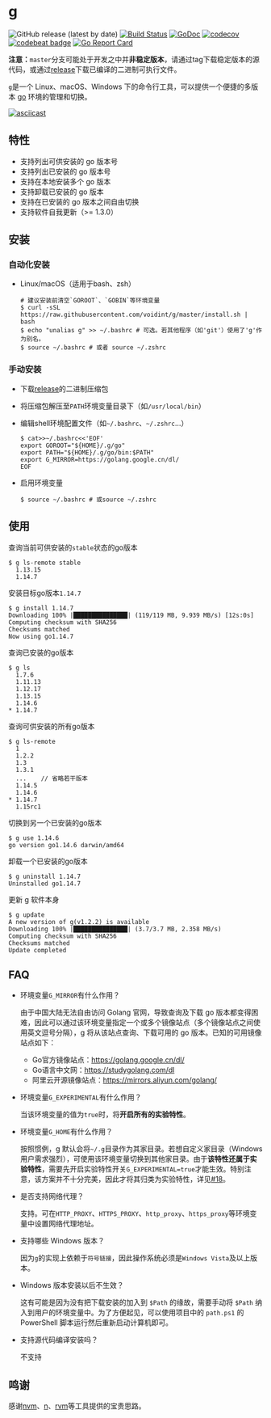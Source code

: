 # g
![GitHub release (latest by date)](https://img.shields.io/github/v/release/voidint/g)
[![Build Status](https://travis-ci.org/voidint/g.svg?branch=master)](https://travis-ci.org/voidint/g)
[![GoDoc](https://godoc.org/github.com/voidint/g?status.svg)](https://godoc.org/github.com/voidint/g)
[![codecov](https://codecov.io/gh/voidint/g/branch/master/graph/badge.svg)](https://codecov.io/gh/voidint/g)
[![codebeat badge](https://codebeat.co/badges/0b4bf243-95da-444c-b163-6cb8a35d1f8d)](https://codebeat.co/projects/github-com-voidint-g-master)
[![Go Report Card](https://goreportcard.com/badge/github.com/voidint/g)](https://goreportcard.com/report/github.com/voidint/g)

**注意：**`master`分支可能处于开发之中并**非稳定版本**，请通过tag下载稳定版本的源代码，或通过[release](https://github.com/voidint/g/releases)下载已编译的二进制可执行文件。


`g`是一个 Linux、macOS、Windows 下的命令行工具，可以提供一个便捷的多版本 [go](https://golang.org/) 环境的管理和切换。

[![asciicast](https://asciinema.org/a/356685.svg)](https://asciinema.org/a/356685)

## 特性
- 支持列出可供安装的 go 版本号
- 支持列出已安装的 go 版本号
- 支持在本地安装多个 go 版本
- 支持卸载已安装的 go 版本
- 支持在已安装的 go 版本之间自由切换
- 支持软件自我更新（>= 1.3.0）

## 安装
### 自动化安装
- Linux/macOS（适用于bash、zsh）

    ```shell
    # 建议安装前清空`GOROOT`、`GOBIN`等环境变量
    $ curl -sSL https://raw.githubusercontent.com/voidint/g/master/install.sh | bash
    $ echo "unalias g" >> ~/.bashrc # 可选。若其他程序（如'git'）使用了'g'作为别名。
    $ source ~/.bashrc # 或者 source ~/.zshrc
    ```

### 手动安装
- 下载[release](https://github.com/voidint/g/releases)的二进制压缩包
- 将压缩包解压至`PATH`环境变量目录下（如`/usr/local/bin`）
- 编辑shell环境配置文件（如`~/.bashrc`、`~/.zshrc`...）

    ```shell
    $ cat>>~/.bashrc<<'EOF'
    export GOROOT="${HOME}/.g/go"
    export PATH="${HOME}/.g/go/bin:$PATH"
    export G_MIRROR=https://golang.google.cn/dl/
    EOF
    ```
- 启用环境变量
    ```shell
    $ source ~/.bashrc # 或source ~/.zshrc
    ```

## 使用
查询当前可供安装的`stable`状态的go版本

```shell
$ g ls-remote stable
  1.13.15
  1.14.7
```

安装目标go版本`1.14.7`

```shell
$ g install 1.14.7
Downloading 100% |███████████████| (119/119 MB, 9.939 MB/s) [12s:0s]
Computing checksum with SHA256
Checksums matched
Now using go1.14.7
```


查询已安装的go版本

```shell
$ g ls
  1.7.6
  1.11.13
  1.12.17
  1.13.15
  1.14.6
* 1.14.7
```

查询可供安装的所有go版本

```shell
$ g ls-remote
  1
  1.2.2
  1.3
  1.3.1
  ...    // 省略若干版本
  1.14.5
  1.14.6
* 1.14.7
  1.15rc1
```


切换到另一个已安装的go版本

```shell
$ g use 1.14.6
go version go1.14.6 darwin/amd64
```

卸载一个已安装的go版本

```shell
$ g uninstall 1.14.7
Uninstalled go1.14.7
```

更新 g 软件本身

```shell
$ g update
A new version of g(v1.2.2) is available
Downloading 100% |███████████████| (3.7/3.7 MB, 2.358 MB/s)
Computing checksum with SHA256
Checksums matched
Update completed
```

## FAQ
- 环境变量`G_MIRROR`有什么作用？

    由于中国大陆无法自由访问 Golang 官网，导致查询及下载 go 版本都变得困难，因此可以通过该环境变量指定一个或多个镜像站点（多个镜像站点之间使用英文逗号分隔），g 将从该站点查询、下载可用的 go 版本。已知的可用镜像站点如下：
    - Go官方镜像站点：https://golang.google.cn/dl/
    - Go语言中文网：https://studygolang.com/dl
    - 阿里云开源镜像站点：https://mirrors.aliyun.com/golang/
    
- 环境变量`G_EXPERIMENTAL`有什么作用？

    当该环境变量的值为`true`时，将**开启所有的实验特性**。

- 环境变量`G_HOME`有什么作用？

    按照惯例，g 默认会将`~/.g`目录作为其家目录。若想自定义家目录（Windows 用户需求强烈），可使用该环境变量切换到其他家目录。由于**该特性还属于实验特性**，需要先开启实验特性开关`G_EXPERIMENTAL=true`才能生效。特别注意，该方案并不十分完美，因此才将其归类为实验特性，详见[#18](https://github.com/voidint/g/issues/18)。

- 是否支持网络代理？

    支持。可在`HTTP_PROXY`、`HTTPS_PROXY`、`http_proxy`、`https_proxy`等环境变量中设置网络代理地址。

- 支持哪些 Windows 版本？

    因为`g`的实现上依赖于`符号链接`，因此操作系统必须是`Windows Vista`及以上版本。

- Windows 版本安装以后不生效？

    这有可能是因为没有把下载安装的加入到 `$Path` 的缘故，需要手动将 `$Path` 纳入到用户的环境变量中。为了方便起见，可以使用项目中的 `path.ps1` 的 PowerShell 脚本运行然后重新启动计算机即可。

- 支持源代码编译安装吗？

    不支持


## 鸣谢
感谢[nvm](https://github.com/nvm-sh/nvm)、[n](https://github.com/tj/n)、[rvm](https://github.com/rvm/rvm)等工具提供的宝贵思路。
